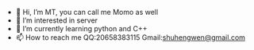 - 👋 Hi, I’m MT, you can call me Momo as well
- 👀 I’m interested in server
- 🌱 I’m currently learning python and C++
- 📫 How to reach me QQ:20658383115 Gmail:shuhengwen@gmail.com

<!---
MTsocute/MTsocute is a ✨ special ✨ repository because its `README.md` (this file) appears on your GitHub profile.
You can click the Preview link to take a look at your changes.
--->
